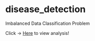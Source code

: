 # disease_detection

Imbalanced Data Classification Problem

Click -> [Here](https://github.com/yalelikeyale/disease_detection/blob/master/final_voting.ipynb) to view analysis! 
